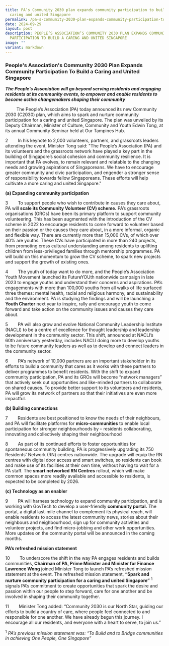 ```yaml
---
title: PA’s Community 2030 plan expands community participation to build a
  caring and united Singapore
permalink: /pa-s-community-2030-plan-expands-community-participation-to-build-a-caring-and-united-singapore/
date: 2024-09-29
layout: post
description: PEOPLE’S ASSOCIATION’S COMMUNITY 2030 PLAN EXPANDS COMMUNITY
  PARTICIPATION TO BUILD A CARING AND UNITED SINGAPORE
image: ""
variant: markdown
---
```

<h3>People's Association's Community 2030 Plan Expands Community Participation To Build a Caring and United Singapore</h3>

***The People’s Association will go beyond serving residents and engaging residents at its community events, to empower and enable residents to become active changemakers shaping their community***


 &nbsp; &nbsp; &nbsp; &nbsp; &nbsp;The People’s Association (PA) today announced its new Community 2030 (C2030) plan, which aims to spark and nurture community participation for a caring and united Singapore. The plan was unveiled by its Deputy Chairman, Minister of Culture, Community and Youth Edwin Tong, at its annual Community Seminar held at Our Tampines Hub.
 
2  &nbsp; &nbsp; &nbsp; &nbsp;In his keynote to 2,000 volunteers, partners, and grassroots leaders attending the event, Minister Tong said: "The People’s Association (PA) and its volunteers and the grassroots network have played a key part in the building of Singapore’s social cohesion and community resilience. It is important that PA evolves, to remain relevant and relatable to the changing needs and growing aspirations of Singaporeans. We have to encourage greater community and civic participation, and engender a stronger sense of responsibility towards fellow Singaporeans. These efforts will help cultivate a more caring and united Singapore."

**(a) Expanding community participation**

3 &nbsp; &nbsp; &nbsp; &nbsp;To support people who wish to contribute in causes they care about, PA will **scale its Community Volunteer (CV) scheme.** PA’s grassroots organisations (GROs) have been its primary platform to support community volunteering. This has been augmented with the introduction of the CV scheme in 2022 to encourage residents to come forward to volunteer based on their passion or the causes they care about, in a more informal, organic and flexible way. There are currently more than 15,000 CVs, of which over 40% are youths. These CVs have participated in more than 240 projects, from promoting cross cultural understanding among residents to uplifting children from less-privileged families through mentorship programmes. PA will build on this momentum to grow the CV scheme, to spark new projects and support the growth of existing ones.

4 &nbsp; &nbsp; &nbsp; &nbsp;The youth of today want to do more, and the People’s Association Youth Movement launched its FutureYOUth nationwide campaign in late 2023 to engage youths and understand their concerns and aspirations. PA’s engagements with more than 100,000 youths from all walks of life surfaced three themes: mental health, racial and religious harmony, and sustainability and the environment. PA is studying the findings and will be launching a **Youth Charter** next year to inspire, rally and encourage youth to come forward and take action on the community issues and causes they care about.

5 &nbsp; &nbsp; &nbsp; &nbsp;PA will also grow and evolve National Community Leadership Institute (NACLI) to be a centre of excellence for thought leadership and leadership development in the community sector. This shift, announced at NACLI’s 60th anniversary yesterday, includes NACLI doing more to develop youths to be future community leaders as well as to develop and connect leaders in the community sector.

6&nbsp; &nbsp; &nbsp; &nbsp; PA’s network of 10,000 partners are an important stakeholder in its efforts to build a community that cares as it works with these partners to deliver programmes to benefit residents. With the shift to expand community participation, PA and its GROs will become “network managers” that actively seek out opportunities and like-minded partners to collaborate on shared causes. To provide better support to its volunteers and residents, PA will grow its network of partners so that their initiatives are even more impactful.

**(b) Building connections**

7&nbsp; &nbsp; &nbsp; &nbsp; Residents are best positioned to know the needs of their neighbours, and PA will facilitate platforms for **micro-communities** to enable local participation for stronger neighbourhoods by – residents collaborating, innovating and collectively shaping their neighbourhood

8 &nbsp; &nbsp; &nbsp; &nbsp;As part of its continued efforts to foster opportunities for spontaneous community building, PA is progressively upgrading its 750 Residents’ Network (RN) centres nationwide. The upgrade will equip the RN centres with digital door access and smart switches, so residents can book and make use of its facilities at their own time, without having to wait for a PA staff. The **smart networked RN Centres** rollout, which will make common spaces more readily available and accessible to residents, is expected to be completed by 2026.

**(c) Technology as an enabler**

9&nbsp; &nbsp; &nbsp; &nbsp; PA will harness technology to expand community participation, and is working with GovTech to develop a user-friendly **community portal.** The portal, a digital last-mile channel to complement its physical reach, will enable residents to access the latest community news, stories about their neighbours and neighbourhood, sign up for community activities and volunteer projects, and find micro-jobbing and other work opportunities. More updates on the community portal will be announced in the coming months.

**PA’s refreshed mission statement**

10&nbsp; &nbsp; &nbsp; &nbsp; To underscore the shift in the way PA engages residents and builds communities, **Chairman of PA, Prime Minister and Minister for Finance Lawrence Wong** joined Minister Tong to launch PA’s refreshed mission statement at the event. The refreshed mission statement, **“Spark and nurture community participation for a caring and united Singapore”** <sup>1</sup> signals PA’s commitment to create opportunities that spark the desire and passion within our people to step forward, care for one another and be involved in shaping their community together.

11 &nbsp; &nbsp; &nbsp; &nbsp;Minister Tong added: “Community 2030 is our North Star, guiding our efforts to build a country of care, where people feel connected to and responsible for one another. We have already begun this journey. I encourage all our residents, and everyone with a heart to serve, to join us.”

<sup>1</sup> *PA’s previous mission statement was: “To Build and to Bridge communities in achieving One People, One Singapore”*